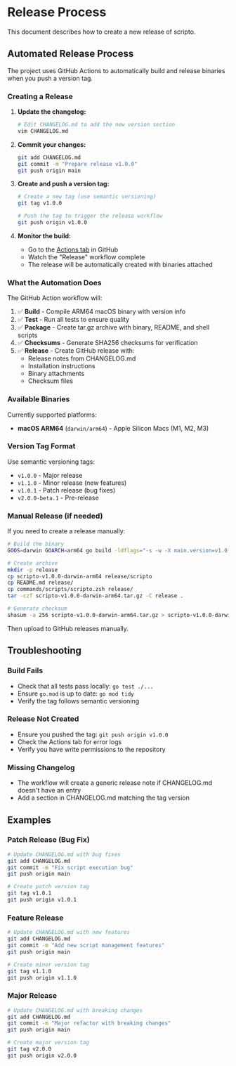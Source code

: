 # Release Process

This document describes how to create a new release of scripto.

## Automated Release Process

The project uses GitHub Actions to automatically build and release binaries when you push a version tag.

### Creating a Release

1. **Update the changelog:**
   ```bash
   # Edit CHANGELOG.md to add the new version section
   vim CHANGELOG.md
   ```

2. **Commit your changes:**
   ```bash
   git add CHANGELOG.md
   git commit -m "Prepare release v1.0.0"
   git push origin main
   ```

3. **Create and push a version tag:**
   ```bash
   # Create a new tag (use semantic versioning)
   git tag v1.0.0
   
   # Push the tag to trigger the release workflow
   git push origin v1.0.0
   ```

4. **Monitor the build:**
   - Go to the [Actions tab](../../actions) in GitHub
   - Watch the "Release" workflow complete
   - The release will be automatically created with binaries attached

### What the Automation Does

The GitHub Action workflow will:

1. ✅ **Build** - Compile ARM64 macOS binary with version info
2. ✅ **Test** - Run all tests to ensure quality
3. ✅ **Package** - Create tar.gz archive with binary, README, and shell scripts
4. ✅ **Checksums** - Generate SHA256 checksums for verification
5. ✅ **Release** - Create GitHub release with:
   - Release notes from CHANGELOG.md
   - Installation instructions
   - Binary attachments
   - Checksum files

### Available Binaries

Currently supported platforms:
- **macOS ARM64** (`darwin/arm64`) - Apple Silicon Macs (M1, M2, M3)

### Version Tag Format

Use semantic versioning tags:
- `v1.0.0` - Major release
- `v1.1.0` - Minor release (new features)
- `v1.0.1` - Patch release (bug fixes)
- `v2.0.0-beta.1` - Pre-release

### Manual Release (if needed)

If you need to create a release manually:

```bash
# Build the binary
GOOS=darwin GOARCH=arm64 go build -ldflags="-s -w -X main.version=v1.0.0" -o scripto-v1.0.0-darwin-arm64 .

# Create archive
mkdir -p release
cp scripto-v1.0.0-darwin-arm64 release/scripto
cp README.md release/
cp commands/scripts/scripto.zsh release/
tar -czf scripto-v1.0.0-darwin-arm64.tar.gz -C release .

# Generate checksum
shasum -a 256 scripto-v1.0.0-darwin-arm64.tar.gz > scripto-v1.0.0-darwin-arm64.tar.gz.sha256
```

Then upload to GitHub releases manually.

## Troubleshooting

### Build Fails
- Check that all tests pass locally: `go test ./...`
- Ensure `go.mod` is up to date: `go mod tidy`
- Verify the tag follows semantic versioning

### Release Not Created
- Ensure you pushed the tag: `git push origin v1.0.0`
- Check the Actions tab for error logs
- Verify you have write permissions to the repository

### Missing Changelog
- The workflow will create a generic release note if CHANGELOG.md doesn't have an entry
- Add a section in CHANGELOG.md matching the tag version

## Examples

### Patch Release (Bug Fix)
```bash
# Update CHANGELOG.md with bug fixes
git add CHANGELOG.md
git commit -m "Fix script execution bug"
git push origin main

# Create patch version tag
git tag v1.0.1
git push origin v1.0.1
```

### Feature Release
```bash
# Update CHANGELOG.md with new features
git add CHANGELOG.md
git commit -m "Add new script management features"
git push origin main

# Create minor version tag
git tag v1.1.0
git push origin v1.1.0
```

### Major Release
```bash
# Update CHANGELOG.md with breaking changes
git add CHANGELOG.md
git commit -m "Major refactor with breaking changes"
git push origin main

# Create major version tag
git tag v2.0.0
git push origin v2.0.0
```